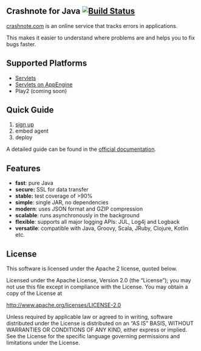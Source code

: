 ## Crashnote for Java [![Build Status](https://secure.travis-ci.org/crashnote/crashnote-java.png)](http://travis-ci.org/crashnote/crashnote-java)

[crashnote.com](https://www.crashnote.com) is an online service that tracks errors in applications.

This makes it easier to understand where problems are and helps you to fix bugs faster.


## Supported Platforms

- [Servlets](https://github.com/crashnote/crashnote-java/tree/master/servlet)
- [Servlets on AppEngine](https://github.com/crashnote/crashnote-java/tree/master/appengine)
- Play2 (coming soon)


## Quick Guide

1. [sign up](https://www.crashnote.com)
2. embed agent
3. deploy

A detailed guide can be found in the [official documentation](https://docs.crashnote.com).


## Features

- **fast**: pure Java
- **secure:** SSL for data transfer
- **stable:** test coverage of >90%
- **simple**: single JAR, no dependencies
- **modern**: uses JSON format and GZIP compression
- **scalable**: runs asynchronously in the background
- **flexible**: supports all major logging APIs: JUL, Log4j and Logback
- **versatile**: compatible with Java, Groovy, Scala, JRuby, Clojure, Kotlin etc.


## License

This software is licensed under the Apache 2 license, quoted below.

Licensed under the Apache License, Version 2.0 (the “License”); you may not
use this file except in compliance with the License. You may obtain a copy of
the License at

http://www.apache.org/licenses/LICENSE-2.0

Unless required by applicable law or agreed to in writing, software
distributed under the License is distributed on an “AS IS” BASIS, WITHOUT
WARRANTIES OR CONDITIONS OF ANY KIND, either express or implied. See the
License for the specific language governing permissions and limitations under
the License.